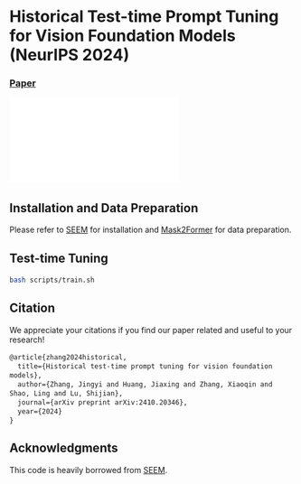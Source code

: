 # Historical Test-time Prompt Tuning for Vision Foundation Models (NeurIPS 2024)

### [Paper](https://arxiv.org/pdf/2410.20346)

![overview](docs/arch.pdf)

## Installation and Data Preparation

Please refer to [SEEM](https://github.com/UX-Decoder/Segment-Everything-Everywhere-All-At-Once) for installation and [Mask2Former](https://github.com/facebookresearch/Mask2Former/tree/main/datasets) for data preparation.


## Test-time Tuning

```sh
bash scripts/train.sh
```

## Citation
We appreciate your citations if you find our paper related and useful to your research!
```
@article{zhang2024historical,
  title={Historical test-time prompt tuning for vision foundation models},
  author={Zhang, Jingyi and Huang, Jiaxing and Zhang, Xiaoqin and Shao, Ling and Lu, Shijian},
  journal={arXiv preprint arXiv:2410.20346},
  year={2024}
}
```


## Acknowledgments
This code is heavily borrowed from [SEEM](https://github.com/UX-Decoder/Segment-Everything-Everywhere-All-At-Once).
